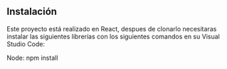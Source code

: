 ## Instalación
Este proyecto está realizado en React, despues de clonarlo necesitaras instalar las siguientes librerías con los siguientes comandos en su Visual Studio Code:

Node:		npm install

